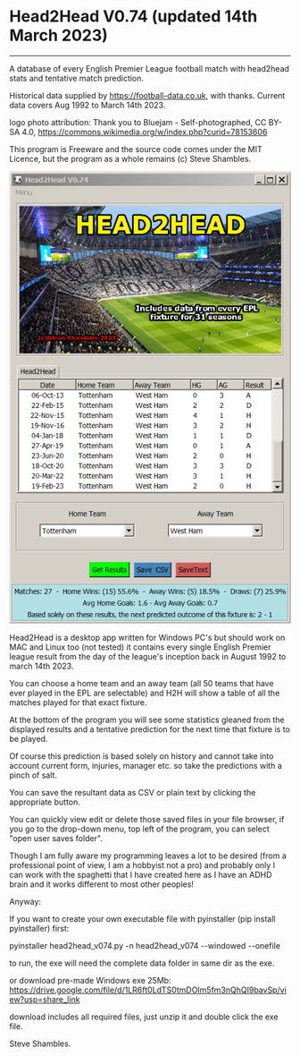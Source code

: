# Head2Head V0.74 (updated 14th March 2023)
-------------------------------------------
A database of every English Premier League football match with head2head stats and tentative match prediction.

Historical data supplied by https://football-data.co.uk, with thanks. Current data covers Aug 1992 to March 14th 2023.

logo photo attribution: Thank you to Bluejam - Self-photographed, CC BY-SA 4.0, https://commons.wikimedia.org/w/index.php?curid=78153606

This program is Freeware and the source code comes under the MIT Licence, but the program as a whole remains (c) Steve Shambles.

![Alt Text](https://github.com/Steve-Shambles/head2head/blob/main/h2h-0.74-screenshot1.png)

Head2Head is a desktop app written for Windows PC's but should work on MAC and Linux too (not tested)
it contains every single English Premier league result from the day of the league's inception back in August 1992
to march 14th 2023.

You can choose a home team and an away team (all 50 teams that have ever played in the EPL are selectable) 
and H2H will show a table of all the matches played for that exact fixture.

At the bottom of the program you will see some statistics gleaned from the displayed results and a tentative prediction
for the next time that fixture is to be played.

Of course this prediction is based solely on history and cannot take into account current form, injuries, manager etc.
so take the predictions with a pinch of salt.

You can save the resultant data as CSV or plain text by clicking the appropriate button.

You can quickly view edit or delete those saved files in your file browser, if you go to the drop-down menu,
top left of the program, you can select "open user saves folder".

Though I am fully aware my programming leaves a lot to be desired (from a professional point of view, I am a hobbyist not a pro)
and probably only I can work with the spaghetti that I have created here as I have an ADHD brain and it works 
different to most other peoples!

Anyway:

If you want to create your own executable file with pyinstaller (pip install pyinstaller) first:

pyinstaller head2head_v074.py -n head2head_v074 --windowed --onefile

to run, the exe will need the complete data folder in same dir as the exe.


or download pre-made Windows exe 25Mb:  https://drive.google.com/file/d/1LR6ft0LdTS0tmDOIm5fm3nQhQI9bavSp/view?usp=share_link

download includes all required files, just unzip it and double click the exe file.



Steve Shambles.
